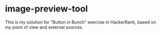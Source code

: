 # image-preview-tool
This is my solution for "Button in Bunch" exercise in HackerRank, based on my point of view and external sources.

